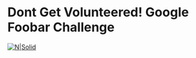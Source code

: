 # Dont Get Volunteered! Google Foobar Challenge
[![N|Solid](https://foobar.withgoogle.com/static/svg/logo.733f842a.svg)](https://foobar.withgoogle.com/) 
